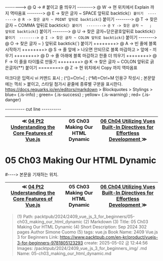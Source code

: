 
--------> @ Q -> # 붙이고 줄 띄우기 
--------> @ W -> 현 위치에서 Explain 까지 역따옴표 
--------> @ E -> 찾은 글자 ~ SPACE 앞뒤로 backtick(`) 붙이기 
--------> @ R -> 찾은 글자 ~ POINT 앞뒤로 backtick(`) 붙이기 
--------> @ T -> 찾은 글자 ~ COMMA 앞뒤로 backtick(`) 붙이기 
--------> @ Y -> 찾은 글자 ~   ;   앞뒤로 backtick(`) 붙이기 
--------> @ U -> 찾은 글자~닫은괄호앞뒤로 backtick(`) 붙이기 
--------> @ I -> 찾은 글자 ~ COLON 앞뒤로 backtick(`) 붙이기 
--------> @ O -> 찾은 글자 ~   }   앞뒤로 backtick(`) 붙이기 
++++++++> @ A -> 빈 줄에 블록 시작하기 
++++++++> @ S -> 줄 앞에 > 나오면 안되므로 블록 마감하고 > 앞에 - 끼우기 
++++++++> @ D -> 줄 아래에 블록 마감하고 한줄 더 띄우기 
++++++++> @ F -> 이 줄을 타이틀로 만들기 
++++++++> @ K -> 찾은 글자 ~ COLON 앞뒤로 긁은글자(**) 붙이기 
========> @ Z -> 현 위치에서 Copy 까지 역따옴표 

마크다운 입력시 vi 커맨드 표시 ; (^[)=Ctrl+[ ; (^M)=Ctrl+M
인용구 작성시 ; 본문앞에는 꺽쇠 > 붙이고, 스타일 첨가시 끝줄에 종류별 구분을 표시한다.
https://docs.requarks.io/en/editors/markdown > Blockquotes > Stylings >
blue= {.is-info} ; green= {.is-success} ; yellow= {.is-warning} ; red= {.is-danger}

---------- cut line ----------

| ≪ [ 04 Pt2 Understanding the Core Features of Vue.js ](/packtpub/2024/2409_vue_js_3_for_beginners/04_pt2_understanding_the_core_features_of_vue_js) | 05 Ch03 Making Our HTML Dynamic | [ 06 Ch04 Utilizing Vues Built-In Directives for Effortless Development ](/packtpub/2024/2409_vue_js_3_for_beginners/06_ch04_utilizing_vues_built-in_directives_for_effortless_development) ≫ |
|:----:|:----:|:----:|

# 05 Ch03 Making Our HTML Dynamic
#----> 본문을 기재하는 위치.



| ≪ [ 04 Pt2 Understanding the Core Features of Vue.js ](/packtpub/2024/2409_vue_js_3_for_beginners/04_pt2_understanding_the_core_features_of_vue_js) | 05 Ch03 Making Our HTML Dynamic | [ 06 Ch04 Utilizing Vues Built-In Directives for Effortless Development ](/packtpub/2024/2409_vue_js_3_for_beginners/06_ch04_utilizing_vues_built-in_directives_for_effortless_development) ≫ |
|:----:|:----:|:----:|

> (1) Path: packtpub/2024/2409_vue_js_3_for_beginners/05-ch03_making_our_html_dynamic
> (2) Markdown
> (3) Title: 05 Ch03 Making Our HTML Dynamic
> (4) Short Description: Sep 2024 302 pages Author Simone Cuomo
> (5) tags: vue.js
> Book Name: 2409 Vue.js 3 for Beginners
> Link: https://www.packtpub.com/en-kr/product/vuejs-3-for-beginners-9781805123293
> create: 2025-05-02 금 12:44:56
> Images: /packtpub/2024/2409_vue_js_3_for_beginners_img/
> .md Name: 05-ch03_making_our_html_dynamic.md

